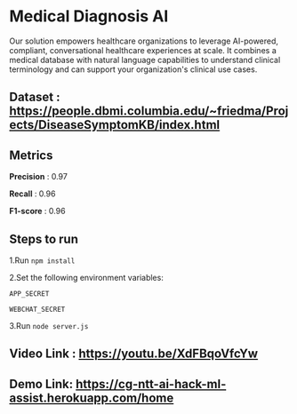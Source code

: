 # Medical Diagnosis AI

Our solution empowers healthcare organizations to leverage AI-powered, compliant, conversational
healthcare experiences at scale. It combines a medical database with natural language capabilities
to understand clinical terminology and can support your organization's clinical use cases.

## Dataset : https://people.dbmi.columbia.edu/~friedma/Projects/DiseaseSymptomKB/index.html

## Metrics

**Precision** : 0.97

**Recall** : 0.96

**F1-score** : 0.96
## Steps to run

1.Run `npm install`

2.Set the following environment variables:

`APP_SECRET`

`WEBCHAT_SECRET`

3.Run `node server.js`

## Video Link : https://youtu.be/XdFBqoVfcYw
## Demo Link: https://cg-ntt-ai-hack-ml-assist.herokuapp.com/home
